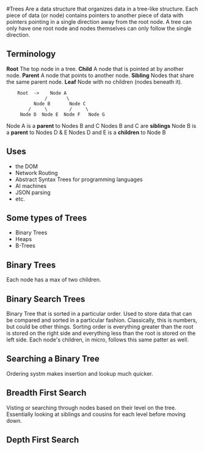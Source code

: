 #Trees
Are a data structure that organizes data in a tree-like structure. Each piece of data (or node) contains pointers to another piece of data with pointers pointing in a single direction away from the root node.
A tree can only have one root node and nodes themselves can only follow the single direction.

## Terminology
**Root** The top node in a tree.
**Child** A node that is pointed at by another node.
**Parent** A node that points to another node.
**Sibling** Nodes that share the same parent node.
**Leaf** Node with no children (nodes beneath it).

        Root  ->    Node A
                  /       \
              Node B       Node C
            /     \        /     \
         Node D  Node E  Node F   Node G

Node A is a **parent** to Nodes B and C
  Nodes B and C are **siblings**
  Node B is a **parent** to Nodes D & E
    Nodes D and E is a **children** to Node B


## Uses
- the DOM
- Network Routing
- Abstract Syntax Trees for programming languages
- AI machines
- JSON parsing
- etc.

## Some types of Trees
- Binary Trees
- Heaps
- B-Trees

## Binary Trees
Each node has a max of two children.

## Binary Search Trees
Binary Tree that is sorted in a particular order. Used to store data that can be compared and sorted in a particular fashion. Classically, this is numbers, but could be other things.
Sorting order is everything greater than the root is stored on the right side and everything less than the root is stored on the left side. Each node's children, in micro, follows this same patter as well.

## Searching a Binary Tree
Ordering systm makes insertion and lookup much quicker.

## Breadth First Search
Visting or searching through nodes based on their level on the tree. Essentially looking at siblings and cousins for each level before moving down.

## Depth First Search




